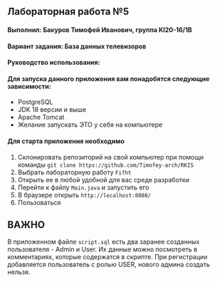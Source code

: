 ## Лабораторная работа №5
#### Выполнил: Бакуров Тимофей Иванович, группа KI20-16/1B
#### Вариант задания: База данных телевизоров

#### Руководство использования:
#### Для запуска данного приложения вам понадобятся следующие зависимости:
* PostgreSQL
* JDK 18 версии и выше
* Apache Tomcat
* Желание запускать ЭТО у себя на компьютере
#### Для старта приложения необходимо 
1. Склонировать репозиторий на свой компьютер при помощи команды `git clone https://github.com/Timofey-arch/RKIS`
2. Выбрать лабораторную работу `Fifht`
3. Открыть ее в любой удобной для вас среде разработки
4. Перейти к файлу `Main.java` и запустить его
5. В браузере открыть `http://localhost:8080/`
6. Пользоваться
## ВАЖНО
В приложенном файле `script.sql` есть два заранее созданных пользователя - Admin и User.
Их данные можно посмотреть в комментариях, которые содержатся в скрипте.
При регистрации добавляется пользователь с ролью USER, нового админа создать нельзя.

